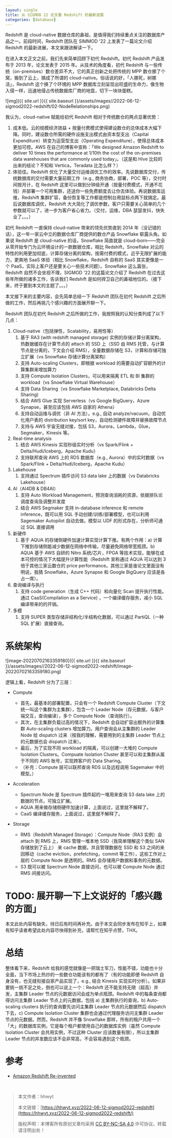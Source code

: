 ```yaml
---
layout: single
title: 从 SIGMOD 22 论文看 Redshift 的最新进展
categories: [database]
---
```


Redshift 是 cloud-native 数据仓库的鼻祖，是值得我们持续重点关注的数据库产品之一。前段时间，Redshift 团队在 SIMMOD '22 上发表了一篇论文介绍 Redshift 的最新进展，本文来跟进解读一下。

在进入本文正文之前，我们先来简单回顾下初代 Redshift。初代 Redshift 产品发布于 2013 年，论文发表于 2015 年。从技术的角度看，初代 Redshift 与一些传统（on-premises）数仓差异不大，它的真正创新之处把传统的 MPP 数仓挪了个窝，搬到了云上，搞成了所谓的 cloud-native。俗话说的好，「人挪死，树挪活」，Redshift 这个换了个环境的 MPP 数据库立刻呈现出旺盛的生命力，像生物入侵一样，迅速地侵占传统数据库厂商的地盘，切下一块块蛋糕。

![img]({{ site.url }}{{ site.baseurl }}/assets/images//2022-06-12-sigmod2022-redshift/02-NodeRelationships.png)

我认为，cloud-native 赋能给初代 Redshift 相对于传统数仓的两点显著优势：	

1. 成本低。云的规模经济效益 + 按量付费模式使得建设数仓的总体成本大幅下降。同时，建设数仓所需的硬件设施支出模式由资本型支出（Capital Expenditure）转变为运营型支出（Operating Expenditure），使得总体成本更加可控。AWS 在自己的博客中宣称：「We designed Amazon Redshift to deliver 10 times the performance at 1/10th the cost of the on-premises data warehouses that are commonly used today」。（这是和 Hive 比较的出来的结论？不知和 Vertica，Teradata 比怎么样？）
2. 体验佳。Redshift 优化了大量交付运维调优工作的效率。先说数据库交付，传统数据库的交付需要大量前期工作（e.g., 商务协商，部署，POC 等），交付时间按月计，在 Redshift 这里可以做到分钟级开通（按量付费模式，开通不花钱）并部署一个可用集群，还送你一些免费额度去让你去体验。再说数据库运维，Redshift 集群扩容，备份恢复等工作都是控制台用鼠标点两下就搞定。最后说数据库调优，Redshift 大大简化了调优参数，客户只需要关心简单的几个参数就可以了，进一步为客户省心省力。（交付，运维，DBA 瑟瑟发抖，快失业了。。。）

初代 Redshift 一直保持 cloud-native 带来的领先优势直到 2014 年（没记错的话），这一年一家云中立的数据仓库厂商提供的数仓产品 Snowflake 崭露头角。如果说 Redshift 是 cloud-native 的话，Snowflake 简直就是 cloud-born——完全从零开始专门为云环境设计的一款数据仓库，相比 Redshift，Snowflake 对云的特性的利用更加彻底，计算存储分离的架构，按需付费的模式，近乎无限扩展的能力，更爽地 SaaS 体验（相比   Snowflake，Redshift 自称的 SaaS 其实更像是一个 PaaS，实际上客户还是要关心一些技术问题）。Snowflake 这么嚣张，Redshift 自然不会坐视不理，SIGMOD '22 的这篇论文介绍了 Redshift 在过去这些年所做的诸多工作，告诉我们 Redshift 是如何捍卫自己的鼻祖地位的。（接下来，终于要到本文的主题了。。。）



本文接下来的主要内容，会先简单总结一下 Redshift 团队在初代 Redshift 之后所做的工作，然后再挑几个感兴趣的方面展开聊一下。



Redshift 团队在初代 Redshift 之后所做的工作，我按照我的认知分类列成了以下几点：

1. Cloud-native（包括弹性，Scalability，易用性等）
    1. 基于 RA3 (with redshift managed storage) 实例的存储计算分离架构，热数据缓存在计算节点的 attach 的 SSD 上（SSD 由 RMS 托管，与计算节点是分离的，下文会介绍 RMS），全量数据存储在 S3，计算和存储可独立扩展（vs Snowflake 存储计算分离架构）
    2. 支持 Auto-scaling Clusters，即根据 workload 的需要自动扩容额外的计算集群来增加算力
    3. 支持 Compute Isolation Clusters，可以用来隔离 ETL 和 BI 集群的 workload（vs Snowflake Virtual Warehouse）
    4. 支持 Data Sharing（vs Snowflake Marketplace, Databricks Delta Sharing)
    5. 结合 AWS Glue 实现 Serverless（vs Google BigQuery，Azure Synapse，甚至应该包括 AWS 自家的 Athena）
    6. 支持自动运维与调优（非 AI 方法）。e.g., 自动 analyze/vacuum，自动优化用户表的 distribution key/sort key，自动检测硬件故障并替换故障节点
    7. 支持与 AWS 宇宙无缝对接，包括 S3，Aurora，Lambda，Glue，Segmaker，Kinesis 等。
2. Real-time analysis
    1. 结合 AWS Kinesis 实现秒级实时分析（vs Spark/Flink + Delta/Hudi/Iceberg，Apache Kudu）
    2. 支持联邦查询 AWS 上的 RDS 数据库（e.g., Aurora）中的实时数据（vs Spark/Flink + Delta/Hudi/Iceberg，Apache Kudu）
3. Lakehouse
    1. 支持通过 Spectrum 插件访问 S3 data lake 上的数据（vs Databricks Lakehouse）
4. AI（AI4DB & DB4AI）
    1. 支持 Auto Workload Management，预测查询消耗的资源，依据排队论调度查询及调整并发度
    2. 结合 AWS Segmaker  支持 in-database inference 和 remote inference，既可以用 SQL 手动创建/训练/部署模型，也可以利用 Sagemaker Autopilot 自动去做。模型以 UDF 的形式存在，分析师可通过 SQL 直接调用
5. 新硬件
    1. 基于 AQUA 的存储侧硬件加速计算实现计算下推。有两个作用：a) 计算下推到存储侧能减少数据在网络中传输，尽量避免网络带宽瓶颈。b) AQUA 基于 AWS 自研的 Nitro 系统/芯片，FPGA 等技术实现，能够在成本可控的情况下大幅提升计算性能（Redshift 宣称通过 AQUA 可以达到 3 倍于其他三家云数仓的 price performance。其他三家是谁论文里面没有明说，我猜 Snowflake，Azure Synapse 和 Google BigQuery 应该是各占一席）。
6. 查询编译与执行
    1. 支持 code generation（生成 C++ 代码）和向量化 Scan 提升执行性能。通过 CaaS(Compilation as a Service) ，一个编译缓存服务，减小 SQL 编译带来的的开销。
7. 多模
    1. 支持 SUPER 类型存储非结构化/半结构化数据，可以通过 PartiQL（一种 SQL 扩展）直接查询。

# 系统架构

![image-20220702163359180]({{ site.url }}{{ site.baseurl }}/assets/images//2022-06-12-sigmod2022-redshift/image-20220702163359180.png)

逻辑上看，Redshift 分为了三层：

- Compute
    - 首先，最基本的部署配置，只会有一个 Redshift Compute Cluster（下文统一叫这个集群为主集群），包含一个 Leader Node（存元数据，与客户端交互，查询编译），多个 Compute Node（查询执行）。
    - 其次，在主集群负载过高的情况下，Redshift 会自动扩容出额外的计算集群 Auto-scaling clusters 增加算力。用户查询会从主集群的 Leader Node 给 dispatch 过来（按我的理解，需要用到的主集群 Leader 节点上的元数据也会 dispatch 过来）。
    - 最后，为了实现不同 workload 的隔离，可以创建一大堆的 Compute Isolation Clusters。Compuate Isolation Cluster 甚至可以和主集群从属于不同的 AWS 账号，实现跨客户的 Data Sharing。
    - （补充：Compute 层可以联邦查询 RDS 以及远程调用 Sagemaker 中的模型。）

- Acceleration
    - Spectrum Node 是 Spectrum 插件起的一堆用来查询 S3 data lake 上的数据的节点，可独立扩展。
    - AQUA 用来做存储侧硬件加速计算，上面说过，这里就不解释了。
    - CaaS 编译缓存服务，上面说过，这里就不解释了。

- Storage
    - RMS（Redshift Managed Storage）：Compute Node（RA3 实例）会 attach 到 RMS 上，RMS 管理一堆本地 SSD（我简单理解这个类似 SAN 存储放到了云上） 来 cache 数据，并且管理数据在 SSD 和 S3 之间的来回移动（cache eviction，prefetching，commit 等工作），这些工作对上层的 Compute Node 是透明的。RMS 会存储用户数据和事务的元数据。
    - S3 既可以被 Spectrum Node 直接访问，也可以被 Compute Node 通过 RMS 间接访问。


# TODO: 展开聊一下上文说好的「感兴趣的方面」

本文此处内容有缺失，待日后有时间再补充。由于本文会同步发布在知乎上，如果有知乎读者希望此处内容尽快得到补充，请帮忙在知乎点赞，THX。

# 总结

整体看下来，Redshift 给我的感觉就像是一把瑞士军刀，性能不错，功能也十分全面，当下市场上热炒的一些数仓功能该有的都有了（有的功能即便 Redshift 自身没有，也无缝衔接自家产品实现了，e.g., 结合 Kinesis 实现实时分析）。如果非要挑一挑不足之处，倒也可以说上一个：Redshift 还不能支持无限（超高）并发，主集群 Leader 节点的元数据访问会成为单点瓶颈。Redshift 中的每条查询都得访问主集群 Leader 节点上的元数据，包括 a) 主集群执行的查询，b) Auto-scaling clusters 执行的查询要先访问主集群 Leader 节点的元数据然后 dispatch 下去，c) Compute Isolation Cluster 集群也会通过代理服务访问主集群 Leader 节点的元数据。然而，Redshift 并不像 Snowflake 那样，所有的租户共用一个「大」的数据库实例，它是每个租户都使用自己的数据库实例（虽然 Compute Isolation Cluster 会共用实例，不过这种 Cluster 应该数量有限），所以主集群 Leader 节点的并发数应该不会非常高，不会容易遇到这个瓶颈。



# 参考

- [Amazon Redshift Re-invented](https://www.google.com.hk/url?sa=t&rct=j&q=&esrc=s&source=web&cd=&ved=2ahUKEwiK6538g4_5AhXZ1DgGHckqD_MQFnoECAYQAQ&url=https%3A%2F%2Fassets.amazon.science%2F93%2Fe0%2Fa347021a4c6fbbccd5a056580d00%2Fsigmod22-redshift-reinvented.pdf&usg=AOvVaw1mE6DuLctkxgUFPR3tEwby)

<br />

>  本文作者：hhwyt 
>
> 本文链接：[https://hhwyt.xyz/2022-06-12-sigmod2022-redshift](https://hhwyt.xyz/2022-06-12-sigmod2022-redshift/)
>
> 版权声明：本博客所有原创文章均采用 [CC BY-NC-SA 4.0](https://creativecommons.org/licenses/by-nc-sa/4.0/) 许可协议。转载请注明出处！